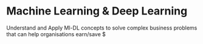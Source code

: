 # Machine Learning & Deep Learning

Understand and Apply Ml-DL concepts to solve complex business problems that can help organisations earn/save $
